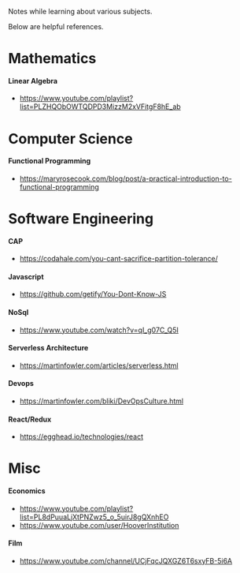Notes while learning about various subjects.

Below are helpful references.

# Mathematics

#### Linear Algebra
  + https://www.youtube.com/playlist?list=PLZHQObOWTQDPD3MizzM2xVFitgF8hE_ab


# Computer Science

#### Functional Programming
  + https://maryrosecook.com/blog/post/a-practical-introduction-to-functional-programming


# Software Engineering

#### CAP
  + https://codahale.com/you-cant-sacrifice-partition-tolerance/

#### Javascript
  + https://github.com/getify/You-Dont-Know-JS

#### NoSql
  + https://www.youtube.com/watch?v=qI_g07C_Q5I  
  
#### Serverless Architecture
  + https://martinfowler.com/articles/serverless.html
  
#### Devops
  + https://martinfowler.com/bliki/DevOpsCulture.html  
  
#### React/Redux
  + https://egghead.io/technologies/react
  
  
# Misc

#### Economics
  + https://www.youtube.com/playlist?list=PL8dPuuaLjXtPNZwz5_o_5uirJ8gQXnhEO
  + https://www.youtube.com/user/HooverInstitution
  
#### Film
  + https://www.youtube.com/channel/UCjFqcJQXGZ6T6sxyFB-5i6A
